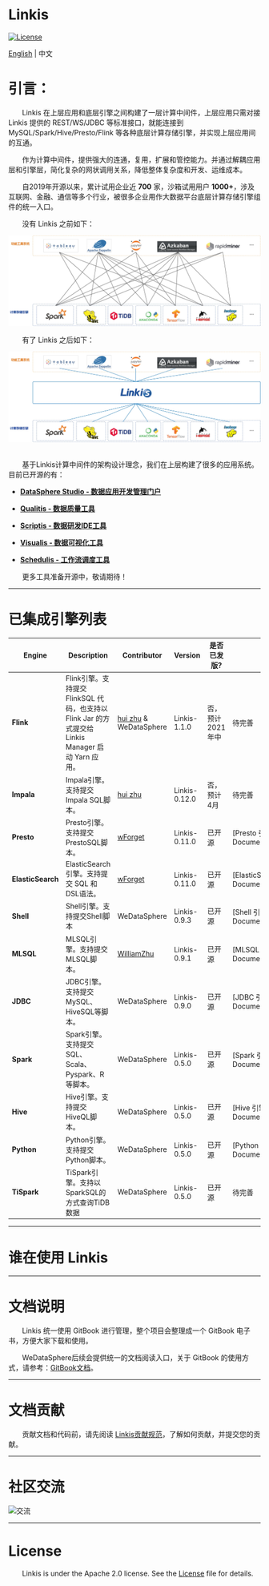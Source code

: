 Linkis
============

[![License](https://img.shields.io/badge/license-Apache%202-4EB1BA.svg)](https://www.apache.org/licenses/LICENSE-2.0.html)

[English](../README.md) | 中文

# 引言：

&nbsp; &nbsp; &nbsp; &nbsp;Linkis 在上层应用和底层引擎之间构建了一层计算中间件，上层应用只需对接 Linkis 提供的 REST/WS/JDBC 等标准接口，就能连接到 MySQL/Spark/Hive/Presto/Flink 等各种底层计算存储引擎，并实现上层应用间的互通。

&nbsp; &nbsp; &nbsp; &nbsp;作为计算中间件，提供强大的连通，复用，扩展和管控能力。并通过解耦应用层和引擎层，简化复杂的网状调用关系，降低整体复杂度和开发、运维成本。

&nbsp; &nbsp; &nbsp; &nbsp;自2019年开源以来，累计试用企业近 **700** 家，沙箱试用用户 **1000+**，涉及 互联网、金融、通信等多个行业，被很多企业用作大数据平台底层计算存储引擎组件的统一入口。

&nbsp; &nbsp; &nbsp; &nbsp;没有 Linkis 之前如下：

![原大数据生态图](Images/Architecture/linkis-intro-01.jpg)

&nbsp; &nbsp; &nbsp; &nbsp;有了 Linkis 之后如下：

![Linkis效果图](Images/Architecture/linkis-intro-02.jpg)
<br>
<br>

&nbsp; &nbsp; &nbsp; &nbsp;基于Linkis计算中间件的架构设计理念，我们在上层构建了很多的应用系统。目前已开源的有：

- [**DataSphere Studio - 数据应用开发管理门户**](https://github.com/WeBankFinTech/DataSphereStudio)

- [**Qualitis - 数据质量工具**](https://github.com/WeBankFinTech/Qualitis)

- [**Scriptis - 数据研发IDE工具**](https://github.com/WeBankFinTech/Scriptis)

- [**Visualis - 数据可视化工具**](https://github.com/WeBankFinTech/Visualis)

- [**Schedulis - 工作流调度工具**](https://github.com/WeBankFinTech/Schedulis)

&nbsp; &nbsp; &nbsp; &nbsp;更多工具准备开源中，敬请期待！

----

# 已集成引擎列表

| Engine     | Description                                                          | Contributor                                                           | Version    | 是否已发版? | 使用文档 |
| --------------- | -------------------------------------------------------------------- | ------------------ | ------------- | ------------ |  ---------------------- |
| **Flink**  | Flink引擎。支持提交 FlinkSQL 代码，也支持以 Flink Jar 的方式提交给 Linkis Manager 启动 Yarn 应用。 | [hui zhu](https://github.com/liangqilang) & WeDataSphere | Linkis-1.1.0 | 否，预计2021年中 | 待完善 |
| **Impala**     | Impala引擎。支持提交Impala SQL脚本。 | [hui zhu](https://github.com/liangqilang) | Linkis-0.12.0 | 否，预计4月 | 待完善 |
| **Presto**  | Presto引擎。支持提交PrestoSQL脚本。 | [wForget](https://github.com/wForget)  | Linkis-0.11.0 | 已开源 | [Presto 引擎使用文档](Engine Usage Documentations/Presto_User_Manual.md) |
| **ElasticSearch** | ElasticSearch引擎。支持提交 SQL 和 DSL语法。  | [wForget](https://github.com/wForget)  | Linkis-0.11.0 | 已开源 | [ElasticSearch 引擎使用文档](Engine Usage Documentations/ElasticSearch_User_Manual.md) |
| **Shell**  | Shell引擎。支持提交Shell脚本 | WeDataSphere | Linkis-0.9.3 | 已开源 | [Shell 引擎使用文档](Engine Usage Documentations/Shell_User_Manual.md) |
| **MLSQL**   | MLSQL引擎。支持提交MLSQL脚本。 | [WilliamZhu](https://github.com/allwefantasy) | Linkis-0.9.1 | 已开源 | [MLSQL 引擎使用文档](Engine Usage Documentations/MLSQL_User_Manual.md) |
| **JDBC**   | JDBC引擎。支持提交 MySQL、HiveSQL等脚本。 | WeDataSphere | Linkis-0.9.0 | 已开源 | [JDBC 引擎使用文档](Engine Usage Documentations/JDBC_User_Manual.md) |
| **Spark**   | Spark引擎。支持提交 SQL、Scala、Pyspark、R等脚本。 | WeDataSphere | Linkis-0.5.0 | 已开源 | [Spark 引擎使用文档](Engine Usage Documentations/Spark_User_Manual.md) |
| **Hive**   | Hive引擎。支持提交HiveQL脚本。 | WeDataSphere | Linkis-0.5.0 | 已开源 | [Hive 引擎使用文档](Engine Usage Documentations/Hive_User_Manual.md) |
| **Python**   | Python引擎。支持提交Python脚本。 | WeDataSphere | Linkis-0.5.0 | 已开源 | [Python 引擎使用文档](Engine Usage Documentations/Python_User_Manual.md) |
| **TiSpark**   | TiSpark引擎。支持以SparkSQL的方式查询TiDB数据 | WeDataSphere | Linkis-0.5.0 | 已开源 | 待完善 |

 ----

# 谁在使用 Linkis


 ----

# 文档说明

&nbsp; &nbsp; &nbsp; &nbsp;Linkis 统一使用 GitBook 进行管理，整个项目会整理成一个 GitBook 电子书，方便大家下载和使用。

&nbsp; &nbsp; &nbsp; &nbsp;WeDataSphere后续会提供统一的文档阅读入口，关于 GitBook 的使用方式，请参考：[GitBook文档](http://caibaojian.com/gitbook/)。

 ----

# 文档贡献

&nbsp; &nbsp; &nbsp; &nbsp;贡献文档和代码前，请先阅读 [Linkis贡献规范](Development%20Documents/Contributing.md)，了解如何贡献，并提交您的贡献。

 ----

# 社区交流

![交流](https://github.com/WeBankFinTech/Linkis/blob/dev-1.0.0/docs/zh_CN/images/introduction/introduction05.png)

 ----

# License

&nbsp; &nbsp; &nbsp; &nbsp;Linkis is under the Apache 2.0 license. See the [License](https://github.com/WeBankFinTech/Linkis/LICENSE) file for details.